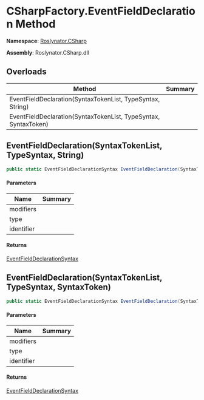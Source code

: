 # CSharpFactory\.EventFieldDeclaration Method

**Namespace**: [Roslynator.CSharp](../../README.md)

**Assembly**: Roslynator\.CSharp\.dll

## Overloads

| Method | Summary |
| ------ | ------- |
| EventFieldDeclaration\(SyntaxTokenList, TypeSyntax, String\) | |
| EventFieldDeclaration\(SyntaxTokenList, TypeSyntax, SyntaxToken\) | |

## EventFieldDeclaration\(SyntaxTokenList, TypeSyntax, String\)

```csharp
public static EventFieldDeclarationSyntax EventFieldDeclaration(SyntaxTokenList modifiers, TypeSyntax type, string identifier)
```

#### Parameters

| Name | Summary |
| ---- | ------- |
| modifiers | |
| type | |
| identifier | |

#### Returns

[EventFieldDeclarationSyntax](https://docs.microsoft.com/en-us/dotnet/api/microsoft.codeanalysis.csharp.syntax.eventfielddeclarationsyntax)

## EventFieldDeclaration\(SyntaxTokenList, TypeSyntax, SyntaxToken\)

```csharp
public static EventFieldDeclarationSyntax EventFieldDeclaration(SyntaxTokenList modifiers, TypeSyntax type, SyntaxToken identifier)
```

#### Parameters

| Name | Summary |
| ---- | ------- |
| modifiers | |
| type | |
| identifier | |

#### Returns

[EventFieldDeclarationSyntax](https://docs.microsoft.com/en-us/dotnet/api/microsoft.codeanalysis.csharp.syntax.eventfielddeclarationsyntax)

